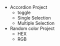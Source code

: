 - Accordion Project
  - toggle
  - Single Selection
  - Multiple Selection
- Random color Project
  - HEX
  - RGB
